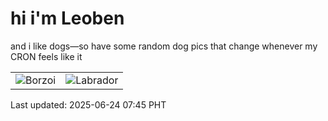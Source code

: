 # hi i'm Leoben

and i like dogs—so have some random dog pics that change whenever my CRON feels like it

|  |  |
|--------|----------|
| ![Borzoi](https://random-dog-vercel.vercel.app/api/random-borzoi?v=1750722310) | ![Labrador](https://random-dog-vercel.vercel.app/api/random-labrador?v=1750722310) |

Last updated: 2025-06-24 07:45 PHT
